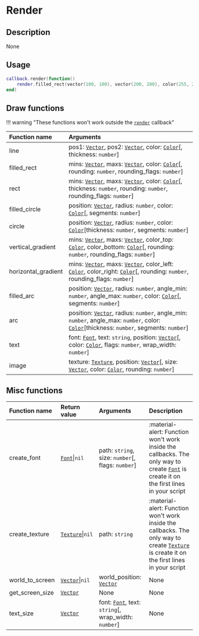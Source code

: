 # Render

## Description
None

## Usage

```lua
callback.render(function()
    render.filled_rect(vector(100, 100), vector(200, 200), color(255, 255, 255))
end)
```

## Draw functions

!!! warning "These functions won't work outside the [`render`](/events#render) callback"

|Function name|Arguments|
|:-|:-|
|line|pos1: [`Vector`](/types/vector), pos2: [`Vector`](/types/vector), color: [`Color`](/types/color)[, thickness: `number`]|
|filled_rect|mins: [`Vector`](/types/vector), maxs: [`Vector`](/types/vector), color: [`Color`](/types/color)[, rounding: `number`, rounding_flags: `number`]|
|rect|mins: [`Vector`](/types/vector), maxs: [`Vector`](/types/vector), color: [`Color`](/types/color)[, thickness: `number`, rounding: `number`, rounding_flags: `number`]|
|filled_circle|position: [`Vector`](/types/vector), radius: `number`, color: [`Color`](/types/color)[, segments: `number`]|
|circle|position: [`Vector`](/types/vector), radius: `number`, color: [`Color`](/types/color)[thickness: `number`, segments: `number`]|
|vertical_gradient|mins: [`Vector`](/types/vector), maxs: [`Vector`](/types/vector), color_top: [`Color`](/types/color), color_bottom: [`Color`](/types/color)[, rounding: `number`, rounding_flags: `number`]|
|horizontal_gradient|mins: [`Vector`](/types/vector), maxs: [`Vector`](/types/vector), color_left: [`Color`](/types/color), color_right: [`Color`](/types/color)[, rounding: `number`, rounding_flags: `number`]|
|filled_arc|position: [`Vector`](/types/vector), radius: `number`, angle_min: `number`, angle_max: `number`, color: [`Color`](/types/color)[, segments: `number`]|
|arc|position: [`Vector`](/types/vector), radius: `number`, angle_min: `number`, angle_max: `number`, color: [`Color`](/types/color)[thickness: `number`, segments: `number`]|
|text|font: [`Font`](/types/font), text: `string`, position: [`Vector`](/types/vector)[, color: [`Color`](/types/color), flags: `number`, wrap_width: `number`]|
|image|texture: [`Texture`](/types/texture), position: [`Vector`](/types/vector)[, size: [`Vector`](/types/vector), color: [`Color`](/types/color), rounding: `number`]|

## Misc functions

|Function name|Return value|Arguments|Description|
|:-|:-|:-|:-|
|create_font|[`Font`](/types/font)\|`nil`|path: `string`, size: `number`[, flags: `number`]|:material-alert: Function won't work inside the callbacks. The only way to create [`Font`](/types/font) is create it on the first lines in your script|
|create_texture|[`Texture`](/types/texture)\|`nil`|path: `string`|:material-alert: Function won't work inside the callbacks. The only way to create [`Texture`](/types/texture) is create it on the first lines in your script|
|world_to_screen|[`Vector`](/types/vector)\|`nil`|world_position: [`Vector`](/types/vector)|None|
|get_screen_size|[`Vector`](/types/vector)|None|None|
|text_size|[`Vector`](/types/vector)|font: [`Font`](/types/font), text: `string`[, wrap_width: `number`]|None|